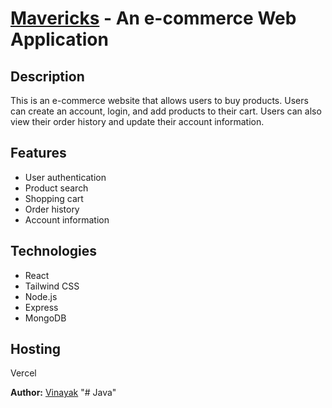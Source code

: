 # [Mavericks](https://mavericks-app.vercel.app) - An e-commerce Web Application

## Description

This is an e-commerce website that allows users to buy products.
Users can create an account, login, and add products to their cart.
Users can also view their order history and update their account information.

## Features

- User authentication
- Product search
- Shopping cart
- Order history
- Account information

## Technologies

- React
- Tailwind CSS
- Node.js
- Express
- MongoDB

## Hosting
Vercel

**Author:** [Vinayak](https://github.com/vinayak746/)
"# Java" 
